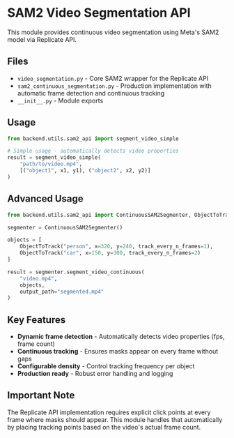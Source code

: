 # SAM2 Video Segmentation API

This module provides continuous video segmentation using Meta's SAM2 model via Replicate API.

## Files

- `video_segmentation.py` - Core SAM2 wrapper for the Replicate API
- `sam2_continuous_segmentation.py` - Production implementation with automatic frame detection and continuous tracking
- `__init__.py` - Module exports

## Usage

```python
from backend.utils.sam2_api import segment_video_simple

# Simple usage - automatically detects video properties
result = segment_video_simple(
    "path/to/video.mp4",
    [("object1", x1, y1), ("object2", x2, y2)]
)
```

## Advanced Usage

```python
from backend.utils.sam2_api import ContinuousSAM2Segmenter, ObjectToTrack

segmenter = ContinuousSAM2Segmenter()

objects = [
    ObjectToTrack("person", x=320, y=240, track_every_n_frames=1),
    ObjectToTrack("car", x=150, y=300, track_every_n_frames=2)
]

result = segmenter.segment_video_continuous(
    "video.mp4",
    objects,
    output_path="segmented.mp4"
)
```

## Key Features

- **Dynamic frame detection** - Automatically detects video properties (fps, frame count)
- **Continuous tracking** - Ensures masks appear on every frame without gaps
- **Configurable density** - Control tracking frequency per object
- **Production ready** - Robust error handling and logging

## Important Note

The Replicate API implementation requires explicit click points at every frame where masks should appear. This module handles that automatically by placing tracking points based on the video's actual frame count.